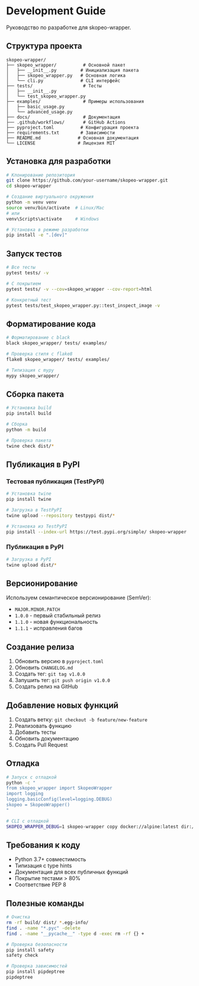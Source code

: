 # Development Guide

Руководство по разработке для skopeo-wrapper.

## Структура проекта

```
skopeo-wrapper/
├── skopeo_wrapper/          # Основной пакет
│   ├── __init__.py         # Инициализация пакета
│   ├── skopeo_wrapper.py   # Основная логика
│   └── cli.py              # CLI интерфейс
├── tests/                   # Тесты
│   ├── __init__.py
│   └── test_skopeo_wrapper.py
├── examples/                # Примеры использования
│   ├── basic_usage.py
│   └── advanced_usage.py
├── docs/                    # Документация
├── .github/workflows/       # GitHub Actions
├── pyproject.toml          # Конфигурация проекта
├── requirements.txt        # Зависимости
├── README.md              # Основная документация
└── LICENSE                # Лицензия MIT
```

## Установка для разработки

```bash
# Клонирование репозитория
git clone https://github.com/your-username/skopeo-wrapper.git
cd skopeo-wrapper

# Создание виртуального окружения
python -m venv venv
source venv/bin/activate  # Linux/Mac
# или
venv\Scripts\activate     # Windows

# Установка в режиме разработки
pip install -e ".[dev]"
```

## Запуск тестов

```bash
# Все тесты
pytest tests/ -v

# С покрытием
pytest tests/ -v --cov=skopeo_wrapper --cov-report=html

# Конкретный тест
pytest tests/test_skopeo_wrapper.py::test_inspect_image -v
```

## Форматирование кода

```bash
# Форматирование с black
black skopeo_wrapper/ tests/ examples/

# Проверка стиля с flake8
flake8 skopeo_wrapper/ tests/ examples/

# Типизация с mypy
mypy skopeo_wrapper/
```

## Сборка пакета

```bash
# Установка build
pip install build

# Сборка
python -m build

# Проверка пакета
twine check dist/*
```

## Публикация в PyPI

### Тестовая публикация (TestPyPI)

```bash
# Установка twine
pip install twine

# Загрузка в TestPyPI
twine upload --repository testpypi dist/*

# Установка из TestPyPI
pip install --index-url https://test.pypi.org/simple/ skopeo-wrapper
```

### Публикация в PyPI

```bash
# Загрузка в PyPI
twine upload dist/*
```

## Версионирование

Используем семантическое версионирование (SemVer):
- `MAJOR.MINOR.PATCH`
- `1.0.0` - первый стабильный релиз
- `1.1.0` - новая функциональность
- `1.1.1` - исправления багов

## Создание релиза

1. Обновить версию в `pyproject.toml`
2. Обновить `CHANGELOG.md`
3. Создать тег: `git tag v1.0.0`
4. Запушить тег: `git push origin v1.0.0`
5. Создать релиз на GitHub

## Добавление новых функций

1. Создать ветку: `git checkout -b feature/new-feature`
2. Реализовать функцию
3. Добавить тесты
4. Обновить документацию
5. Создать Pull Request

## Отладка

```bash
# Запуск с отладкой
python -c "
from skopeo_wrapper import SkopeoWrapper
import logging
logging.basicConfig(level=logging.DEBUG)
skopeo = SkopeoWrapper()
"

# CLI с отладкой
SKOPEO_WRAPPER_DEBUG=1 skopeo-wrapper copy docker://alpine:latest dir:/tmp/test
```

## Требования к коду

- Python 3.7+ совместимость
- Типизация с type hints
- Документация для всех публичных функций
- Покрытие тестами > 80%
- Соответствие PEP 8

## Полезные команды

```bash
# Очистка
rm -rf build/ dist/ *.egg-info/
find . -name "*.pyc" -delete
find . -name "__pycache__" -type d -exec rm -rf {} +

# Проверка безопасности
pip install safety
safety check

# Проверка зависимостей
pip install pipdeptree
pipdeptree
```
